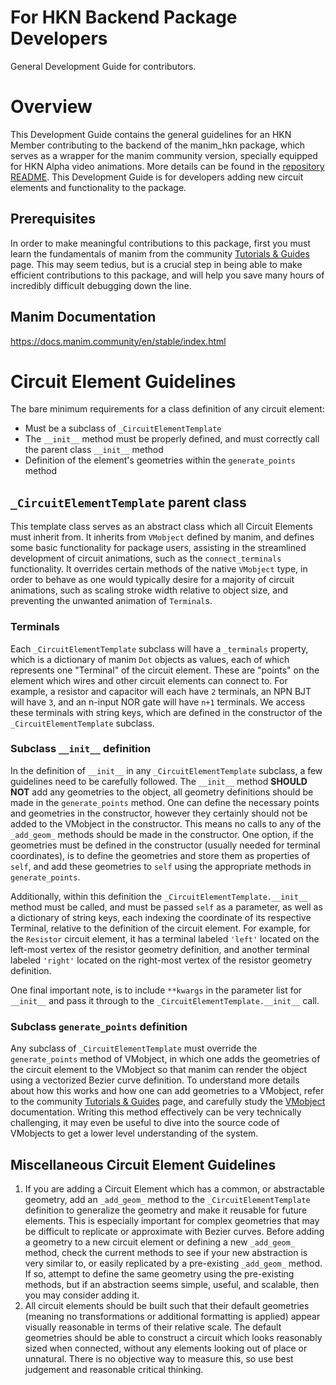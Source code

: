 For HKN Backend Package Developers
==================================
General Development Guide for contributors.
# Overview
This Development Guide contains the general guidelines for an HKN Member contributing to the backend of the manim_hkn package, which serves as a wrapper for the manim community version, specially equipped for HKN Alpha video animations. More details can be found in the [repository README](https://github.com/hkn-alpha/manim/blob/main/README.md). This Development Guide is for developers adding new circuit elements and functionality to the package.
## Prerequisites
In order to make meaningful contributions to this package, first you must learn the fundamentals of manim from the community [Tutorials & Guides](https://docs.manim.community/en/stable/tutorials_guides.html) page. This may seem tedius, but is a crucial step in being able to make efficient contributions to this package, and will help you save many hours of incredibly difficult debugging down the line.
## Manim Documentation
https://docs.manim.community/en/stable/index.html
# Circuit Element Guidelines
The bare minimum requirements for a class definition of any circuit element:
- Must be a subclass of `_CircuitElementTemplate`
- The `__init__` method must be properly defined, and must correctly call the parent class `__init__` method
- Definition of the element's geometries within the `generate_points` method
## `_CircuitElementTemplate` parent class
This template class serves as an abstract class which all Circuit Elements must inherit from. It inherits from `VMobject` defined by manim, and defines some basic functionality for package users, assisting in the streamlined development of circuit animations, such as the `connect_terminals` functionality. It overrides certain methods of the native `VMobject` type, in order to behave as one would typically desire for a majority of circuit animations, such as scaling stroke width relative to object size, and preventing the unwanted animation of `Terminal`s.
### Terminals
Each `_CircuitElementTemplate` subclass will have a `_terminals` property, which is a dictionary of manim `Dot` objects as values, each of which represents one "Terminal" of the circuit element. These are "points" on the element which wires and other circuit elements can connect to. For example, a resistor and capacitor will each have `2` terminals, an NPN BJT will have `3`, and an n-input NOR gate will have `n+1` terminals. We access these terminals with string keys, which are defined in the constructor of the `_CircuitElementTemplate` subclass.
### Subclass `__init__` definition
In the definition of `__init__` in any `_CircuitElementTemplate` subclass, a few guidelines need to be carefully followed. The `__init__` method **SHOULD NOT** add any geometries to the object, all geometry definitions should be made in the `generate_points` method. One can define the necessary points and geometries in the constructor, however they certainly should not be added to the VMobject in the constructor. This means no calls to any of the `_add_geom_` methods should be made in the constructor. One option, if the geometries must be defined in the constructor (usually needed for terminal coordinates), is to define the geometries and store them as properties of `self`, and add these geometries to `self` using the appropriate methods in `generate_points`.

Additionally, within this definition the `_CircuitElementTemplate.__init__` method must be called, and must be passed `self` as a parameter, as well as a dictionary of string keys, each indexing the coordinate of its respective Terminal, relative to the definition of the circuit element. For example, for the `Resistor` circuit element, it has a terminal labeled `'left'` located on the left-most vertex of the resistor geometry definition, and another terminal labeled `'right'` located on the right-most vertex of the resistor geometry definition. 

One final important note, is to include `**kwargs` in the parameter list for `__init__` and pass it through to the `_CircuitElementTemplate.__init__` call.
### Subclass `generate_points` definition
Any subclass of `_CircuitElementTemplate` must override the `generate_points` method of VMobject, in which one adds the geometries of the circuit element to the VMobject so that manim can render the object using a vectorized Bezier curve definition. To understand more details about how this works and how one can add geometries to a VMobject, refer to the community [Tutorials & Guides](https://docs.manim.community/en/stable/tutorials_guides.html) page, and carefully study the [VMobject](https://docs.manim.community/en/stable/reference/manim.mobject.types.vectorized_mobject.VMobject.html#manim.mobject.types.vectorized_mobject.VMobject) documentation. Writing this method effectively can be very technically challenging, it may even be useful to dive into the source code of VMobjects to get a lower level understanding of the system.
## Miscellaneous Circuit Element Guidelines
1) If you are adding a Circuit Element which has a common, or abstractable geometry, add an `_add_geom_` method to the `_CircuitElementTemplate` definition to generalize the geometry and make it reusable for future elements. This is especially important for complex geometries that may be difficult to replicate or approximate with Bezier curves. Before adding a geometry to a new circuit element or defining a new `_add_geom_` method, check the current methods to see if your new abstraction is very similar to, or easily replicated by a pre-existing `_add_geom_` method. If so, attempt to define the same geometry using the pre-existing methods, but if an abstraction seems simple, useful, and scalable, then you may consider adding it.
2) All circuit elements should be built such that their default geometries (meaning no transformations or additional formatting is applied) appear visually reasonable in terms of their relative scale. The default geometries should be able to construct a circuit which looks reasonably sized when connected, without any elements looking out of place or unnatural. There is no objective way to measure this, so use best judgement and reasonable critical thinking.